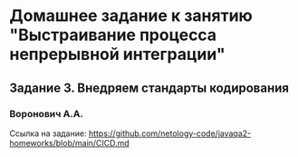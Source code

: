 # Домашнее задание к занятию "Выстраивание процесса непрерывной интеграции"
## Задание 3. Внедряем стандарты кодирования
### Воронович А.А.

Ссылка на задание: https://github.com/netology-code/javaqa2-homeworks/blob/main/CICD.md
